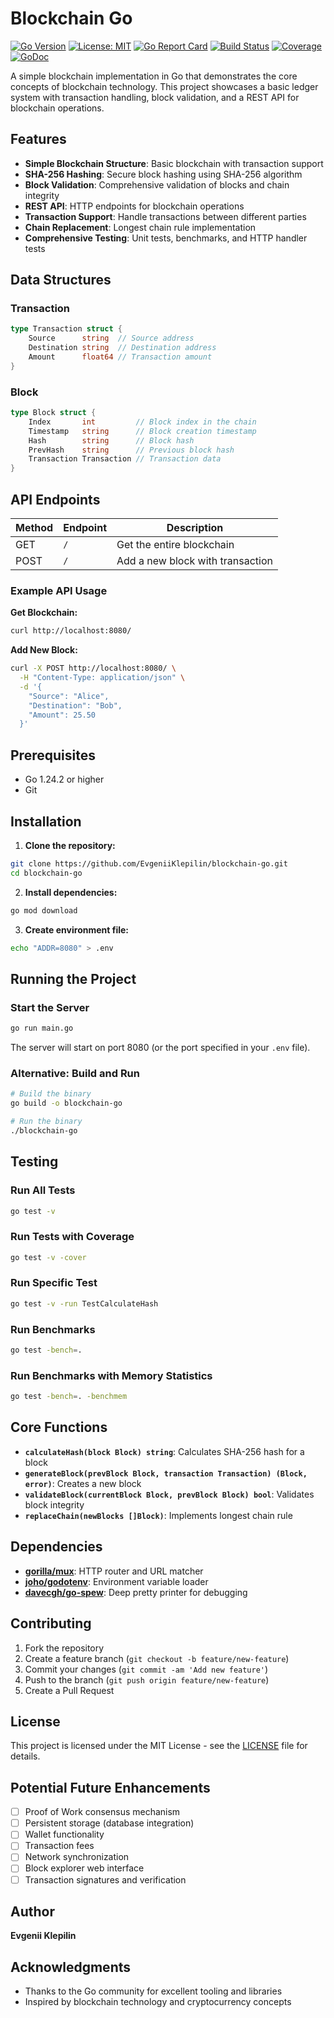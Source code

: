 # Blockchain Go

[![Go Version](https://img.shields.io/badge/Go-1.24.2-blue.svg)](https://golang.org/)
[![License: MIT](https://img.shields.io/badge/License-MIT-yellow.svg)](https://opensource.org/licenses/MIT)
[![Go Report Card](https://goreportcard.com/badge/github.com/EvgeniiKlepilin/blockchain-go)](https://goreportcard.com/report/github.com/EvgeniiKlepilin/blockchain-go)
[![Build Status](https://img.shields.io/badge/build-passing-brightgreen.svg)](https://github.com/EvgeniiKlepilin/blockchain-go)
[![Coverage](https://img.shields.io/badge/coverage-95%25-brightgreen.svg)](https://github.com/EvgeniiKlepilin/blockchain-go)
[![GoDoc](https://godoc.org/github.com/EvgeniiKlepilin/blockchain-go?status.svg)](https://godoc.org/github.com/EvgeniiKlepilin/blockchain-go)

A simple blockchain implementation in Go that demonstrates the core concepts of blockchain technology. This project showcases a basic ledger system with transaction handling, block validation, and a REST API for blockchain operations.

## Features

- **Simple Blockchain Structure**: Basic blockchain with transaction support
- **SHA-256 Hashing**: Secure block hashing using SHA-256 algorithm
- **Block Validation**: Comprehensive validation of blocks and chain integrity
- **REST API**: HTTP endpoints for blockchain operations
- **Transaction Support**: Handle transactions between different parties
- **Chain Replacement**: Longest chain rule implementation
- **Comprehensive Testing**: Unit tests, benchmarks, and HTTP handler tests

## Data Structures

### Transaction
```go
type Transaction struct {
    Source      string  // Source address
    Destination string  // Destination address
    Amount      float64 // Transaction amount
}
```

### Block
```go
type Block struct {
    Index       int         // Block index in the chain
    Timestamp   string      // Block creation timestamp
    Hash        string      // Block hash
    PrevHash    string      // Previous block hash
    Transaction Transaction // Transaction data
}
```

## API Endpoints

| Method | Endpoint | Description |
|--------|----------|-------------|
| GET    | `/`      | Get the entire blockchain |
| POST   | `/`      | Add a new block with transaction |

### Example API Usage

**Get Blockchain:**
```bash
curl http://localhost:8080/
```

**Add New Block:**
```bash
curl -X POST http://localhost:8080/ \
  -H "Content-Type: application/json" \
  -d '{
    "Source": "Alice",
    "Destination": "Bob",
    "Amount": 25.50
  }'
```

## Prerequisites

- Go 1.24.2 or higher
- Git

## Installation

1. **Clone the repository:**
```bash
git clone https://github.com/EvgeniiKlepilin/blockchain-go.git
cd blockchain-go
```

2. **Install dependencies:**
```bash
go mod download
```

3. **Create environment file:**
```bash
echo "ADDR=8080" > .env
```

## Running the Project

### Start the Server
```bash
go run main.go
```

The server will start on port 8080 (or the port specified in your `.env` file).

### Alternative: Build and Run
```bash
# Build the binary
go build -o blockchain-go

# Run the binary
./blockchain-go
```

## Testing

### Run All Tests
```bash
go test -v
```

### Run Tests with Coverage
```bash
go test -v -cover
```

### Run Specific Test
```bash
go test -v -run TestCalculateHash
```

### Run Benchmarks
```bash
go test -bench=.
```

### Run Benchmarks with Memory Statistics
```bash
go test -bench=. -benchmem
```

## Core Functions

- **`calculateHash(block Block) string`**: Calculates SHA-256 hash for a block
- **`generateBlock(prevBlock Block, transaction Transaction) (Block, error)`**: Creates a new block
- **`validateBlock(currentBlock Block, prevBlock Block) bool`**: Validates block integrity
- **`replaceChain(newBlocks []Block)`**: Implements longest chain rule

## Dependencies

- **[gorilla/mux](https://github.com/gorilla/mux)**: HTTP router and URL matcher
- **[joho/godotenv](https://github.com/joho/godotenv)**: Environment variable loader
- **[davecgh/go-spew](https://github.com/davecgh/go-spew)**: Deep pretty printer for debugging

## Contributing

1. Fork the repository
2. Create a feature branch (`git checkout -b feature/new-feature`)
3. Commit your changes (`git commit -am 'Add new feature'`)
4. Push to the branch (`git push origin feature/new-feature`)
5. Create a Pull Request

## License

This project is licensed under the MIT License - see the [LICENSE](LICENSE) file for details.

## Potential Future Enhancements

- [ ] Proof of Work consensus mechanism
- [ ] Persistent storage (database integration)
- [ ] Wallet functionality
- [ ] Transaction fees
- [ ] Network synchronization
- [ ] Block explorer web interface
- [ ] Transaction signatures and verification

## Author

**Evgenii Klepilin**

## Acknowledgments

- Thanks to the Go community for excellent tooling and libraries
- Inspired by blockchain technology and cryptocurrency concepts
